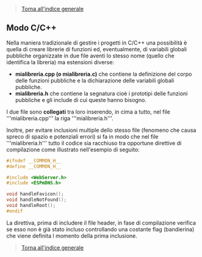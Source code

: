 >[Torna all'indice generale](index.md)

## **Modo C/C++**

Nella maniera tradizionale di gestire i progetti in C/C++ una possibilità è quella di creare librerie di funzioni ed, eventualmente, di variabili globali pubbliche organizzate in due file aventi lo stesso nome (quello che identifica la libreria) ma estensioni diverse:
- **mialibreria.cpp (o mialibreria.c)** che contiene la definizione del corpo delle funzioni pubbliche e la dichiarazione delle variabili globali pubbliche. 
- **mialibreria.h** che contiene la segnatura cioè i prototipi delle funzioni pubbliche e gli include di cui queste hanno bisogno.

I due file sono **collegati** tra loro inserendo, in cima a tutto, nel file '''mialibreria.cpp''' la riga  '''mialibreria.h'''.

Inoltre, per evitare inclusioni multiple dello stesso file (fenomeno che causa spreco di spazio e potenziali errori) si fa in modo che nel file '''mialibreria.h''' tutto il codice sia racchiuso tra opportune direttive di compilazione come illustrato nell'esempio di seguito: 

```C++
#ifndef __COMMON_H__
#define __COMMON_H__

#include <WebServer.h>
#include <ESPmDNS.h>

void handleFavicon();
void handleNotFound();
void handleRoot();
#endif
```
La direttiva, prima di includere il file header, in fase di compilazione verifica se esso non è già stato incluso controllando una costante flag (bandierina) che viene definita l momento della prima inclusione.






>[Torna all'indice generale](index.md)
